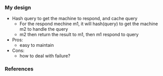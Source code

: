 

### My design
- Hash query to get the machine to respond, and cache query
  - For the respond mechine m1, it will hash(query) to get the machine m2 to handle the query
  - m2 then return the result to m1, then m1 respond to query 
- Pros:
  - easy to maintain 
- Cons:
  - how to deal with failure?
  

### References
